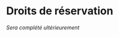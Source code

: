 # <div class="text-h4 pb-3" id="reservation_fee">Droits de réservation</div>

*Sera complété ultérieurement*
